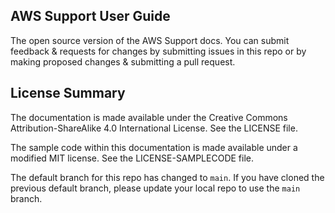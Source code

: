 ## AWS Support User Guide

The open source version of the AWS Support docs. You can submit feedback & requests for changes by submitting issues in this repo or by making proposed changes & submitting a pull request.

## License Summary

The documentation is made available under the Creative Commons Attribution-ShareAlike 4.0 International License. See the LICENSE file.

The sample code within this documentation is made available under a modified MIT license. See the LICENSE-SAMPLECODE file.

The default branch for this repo has changed to `main`. 
If you have cloned the previous default branch, please update your local repo to use the `main` branch.